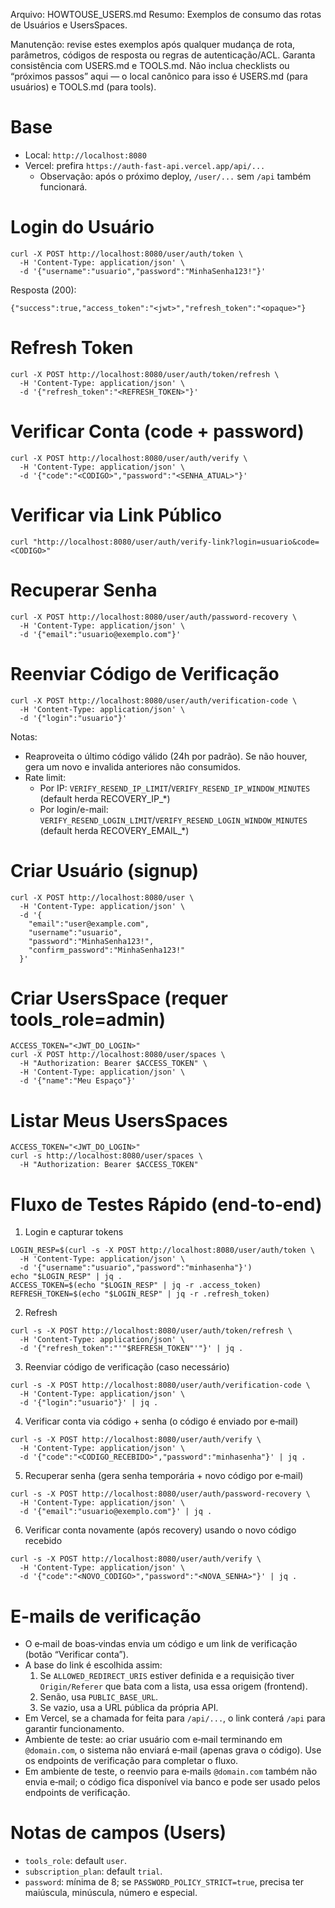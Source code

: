 Arquivo: HOWTOUSE_USERS.md
Resumo: Exemplos de consumo das rotas de Usuários e UsersSpaces.

Manutenção: revise estes exemplos após qualquer mudança de rota, parâmetros, códigos de resposta ou regras de autenticação/ACL. Garanta consistência com USERS.md e TOOLS.md. Não inclua checklists ou “próximos passos” aqui — o local canônico para isso é USERS.md (para usuários) e TOOLS.md (para tools).

# Base
- Local: `http://localhost:8080`
- Vercel: prefira `https://auth-fast-api.vercel.app/api/...`
  - Observação: após o próximo deploy, `/user/...` sem `/api` também funcionará.

# Login do Usuário

```
curl -X POST http://localhost:8080/user/auth/token \
  -H 'Content-Type: application/json' \
  -d '{"username":"usuario","password":"MinhaSenha123!"}'
```

Resposta (200):
```
{"success":true,"access_token":"<jwt>","refresh_token":"<opaque>"}
```

# Refresh Token
```
curl -X POST http://localhost:8080/user/auth/token/refresh \
  -H 'Content-Type: application/json' \
  -d '{"refresh_token":"<REFRESH_TOKEN>"}'
```

# Verificar Conta (code + password)
```
curl -X POST http://localhost:8080/user/auth/verify \
  -H 'Content-Type: application/json' \
  -d '{"code":"<CODIGO>","password":"<SENHA_ATUAL>"}'
```

# Verificar via Link Público
```
curl "http://localhost:8080/user/auth/verify-link?login=usuario&code=<CODIGO>"
```

# Recuperar Senha
```
curl -X POST http://localhost:8080/user/auth/password-recovery \
  -H 'Content-Type: application/json' \
  -d '{"email":"usuario@exemplo.com"}'
```

# Reenviar Código de Verificação
```
curl -X POST http://localhost:8080/user/auth/verification-code \
  -H 'Content-Type: application/json' \
  -d '{"login":"usuario"}'
```

Notas:
- Reaproveita o último código válido (24h por padrão). Se não houver, gera um novo e invalida anteriores não consumidos.
- Rate limit:
  - Por IP: `VERIFY_RESEND_IP_LIMIT`/`VERIFY_RESEND_IP_WINDOW_MINUTES` (default herda RECOVERY_IP_*)
  - Por login/e-mail: `VERIFY_RESEND_LOGIN_LIMIT`/`VERIFY_RESEND_LOGIN_WINDOW_MINUTES` (default herda RECOVERY_EMAIL_*)

# Criar Usuário (signup)
```
curl -X POST http://localhost:8080/user \
  -H 'Content-Type: application/json' \
  -d '{
    "email":"user@example.com",
    "username":"usuario",
    "password":"MinhaSenha123!",
    "confirm_password":"MinhaSenha123!"
  }'
```

# Criar UsersSpace (requer tools_role=admin)
```
ACCESS_TOKEN="<JWT_DO_LOGIN>"
curl -X POST http://localhost:8080/user/spaces \
  -H "Authorization: Bearer $ACCESS_TOKEN" \
  -H 'Content-Type: application/json' \
  -d '{"name":"Meu Espaço"}'
```

# Listar Meus UsersSpaces
```
ACCESS_TOKEN="<JWT_DO_LOGIN>"
curl -s http://localhost:8080/user/spaces \
  -H "Authorization: Bearer $ACCESS_TOKEN"
```

# Fluxo de Testes Rápido (end‑to‑end)

1) Login e capturar tokens
```
LOGIN_RESP=$(curl -s -X POST http://localhost:8080/user/auth/token \
  -H 'Content-Type: application/json' \
  -d '{"username":"usuario","password":"minhasenha"}')
echo "$LOGIN_RESP" | jq .
ACCESS_TOKEN=$(echo "$LOGIN_RESP" | jq -r .access_token)
REFRESH_TOKEN=$(echo "$LOGIN_RESP" | jq -r .refresh_token)
```

2) Refresh
```
curl -s -X POST http://localhost:8080/user/auth/token/refresh \
  -H 'Content-Type: application/json' \
  -d '{"refresh_token":"'"$REFRESH_TOKEN"'"}' | jq .
```

3) Reenviar código de verificação (caso necessário)
```
curl -s -X POST http://localhost:8080/user/auth/verification-code \
  -H 'Content-Type: application/json' \
  -d '{"login":"usuario"}' | jq .
```

4) Verificar conta via código + senha (o código é enviado por e‑mail)
```
curl -s -X POST http://localhost:8080/user/auth/verify \
  -H 'Content-Type: application/json' \
  -d '{"code":"<CODIGO_RECEBIDO>","password":"minhasenha"}' | jq .
```

5) Recuperar senha (gera senha temporária + novo código por e‑mail)
```
curl -s -X POST http://localhost:8080/user/auth/password-recovery \
  -H 'Content-Type: application/json' \
  -d '{"email":"usuario@exemplo.com"}' | jq .
```

6) Verificar conta novamente (após recovery) usando o novo código recebido
```
curl -s -X POST http://localhost:8080/user/auth/verify \
  -H 'Content-Type: application/json' \
  -d '{"code":"<NOVO_CODIGO>","password":"<NOVA_SENHA>"}' | jq .
```

# E-mails de verificação
- O e‑mail de boas‑vindas envia um código e um link de verificação (botão “Verificar conta”).
- A base do link é escolhida assim:
  1) Se `ALLOWED_REDIRECT_URIS` estiver definida e a requisição tiver `Origin/Referer` que bata com a lista, usa essa origem (frontend).
  2) Senão, usa `PUBLIC_BASE_URL`.
  3) Se vazio, usa a URL pública da própria API.
- Em Vercel, se a chamada for feita para `/api/...`, o link conterá `/api` para garantir funcionamento.
- Ambiente de teste: ao criar usuário com e‑mail terminando em `@domain.com`, o sistema não enviará e‑mail (apenas grava o código). Use os endpoints de verificação para completar o fluxo.
 - Em ambiente de teste, o reenvio para e‑mails `@domain.com` também não envia e‑mail; o código fica disponível via banco e pode ser usado pelos endpoints de verificação.

# Notas de campos (Users)
- `tools_role`: default `user`.
- `subscription_plan`: default `trial`.
- `password`: mínima de 8; se `PASSWORD_POLICY_STRICT=true`, precisa ter maiúscula, minúscula, número e especial.
